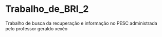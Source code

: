 # Trabalho_de_BRI_2
Trabalho de busca da recuperação e informação no PESC administrada  pelo professor geraldo xexéo
